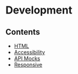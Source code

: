 # Development

## Contents
* [HTML](/development/Html.md)
* [Accessibility](/development/Accessibility.md)
* [API Mocks](/development/APIMocks.md)
* [Responsive](/development/Responsive.md)



